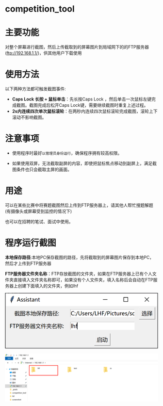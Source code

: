 # competition_tool

# 主要功能

对整个屏幕进行截图，然后上传截取到的屏幕图片到局域网下的的FTP服务器(ftp://192.168.1.1/)，供其他用户下载使用

# 使用方法

以下两种方法都可触发截图事件:

+ **Caps Lock 长按 + 鼠标单击**：先长按Caps Lock ，然后单击一次鼠标左键完成截图。截图完成后松开Caps Lock键，需要继续截图时重复上述过程。
+ **2s内连续四次单次鼠标滚轮**：在两秒内连续四次鼠标滚轮完成截图，滚轮上下滚动不影响截图。

# 注意事项

+ 使用程序时最好`以管理员身份运行`，确保程序拥有较高权限。

+ 如果使用双屏，无法截取副屏的内容，即使把鼠标焦点移动到副屏上，满足截图条件也只会截取主屏的画面。


# 用途

可以在某些比赛中将赛题截图然后上传到FTP服务器上，请其他人帮忙搜题解题(有摄像头或屏幕受到监控的情况下)

也可以在招聘的笔试、面试中使用。

# 程序运行截图

**本地保存路径**:本地PC保存截图的路径，先将截取到的屏幕图片保存到本地PC，然后才上传到FTP服务器



**FTP服务器文件夹名称**：FTP存放截图的文件夹，如果在FTP服务器上已有个人文件夹直接填入文件夹名称即可，如果没有个人文件夹，填入名称后会自动在FTP服务器上创建下面填入的文件夹，例如lhf

![程序运行截图](img.png)

![FTP服务器文件夹名称](img_1.png)